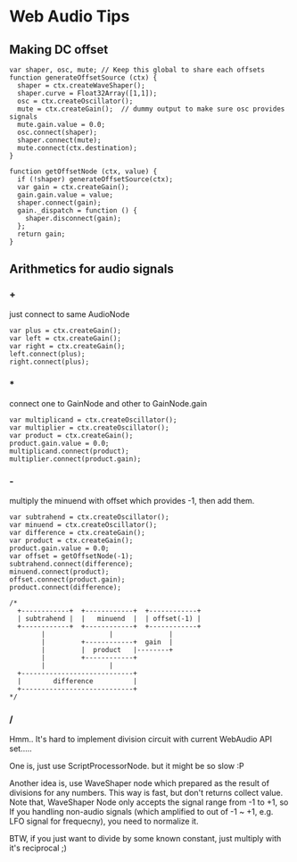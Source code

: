 # Web Audio Tips

## Making DC offset

```
var shaper, osc, mute; // Keep this global to share each offsets
function generateOffsetSource (ctx) {
  shaper = ctx.createWaveShaper();
  shaper.curve = Float32Array([1,1]);
  osc = ctx.createOscillator();
  mute = ctx.createGain();  // dummy output to make sure osc provides signals
  mute.gain.value = 0.0;
  osc.connect(shaper);
  shaper.connect(mute);
  mute.connect(ctx.destination);
}

function getOffsetNode (ctx, value) {
  if (!shaper) generateOffsetSource(ctx);
  var gain = ctx.createGain();
  gain.gain.value = value;
  shaper.connect(gain);
  gain._dispatch = function () {
    shaper.disconnect(gain);
  };
  return gain;
}
```

## Arithmetics for audio signals

### +

just connect to same AudioNode

```
var plus = ctx.createGain();
var left = ctx.createGain();
var right = ctx.createGain();
left.connect(plus);
right.connect(plus);
```

### *

connect one to GainNode and other to GainNode.gain

```
var multiplicand = ctx.createOscillator();
var multiplier = ctx.createOscillator();
var product = ctx.createGain();
product.gain.value = 0.0;
multiplicand.connect(product);
multiplier.connect(product.gain);
```

### -

multiply the minuend with offset which provides -1, then add them.

```
var subtrahend = ctx.createOscillator();
var minuend = ctx.createOscillator();
var difference = ctx.createGain();
var product = ctx.createGain();
product.gain.value = 0.0;
var offset = getOffsetNode(-1);
subtrahend.connect(difference);
minuend.connect(product);
offset.connect(product.gain);
product.connect(difference);

/*
  +------------+  +------------+  +------------+
  | subtrahend |  |   minuend  |  | offset(-1) |
  +------------+  +------------+  +------------+
        |                |              |
        |         +------------+  gain  |
        |         |  product   |--------+
        |         +------------+
        |                |
  +----------------------------+
  |        difference          |
  +----------------------------+
*/

```

### /

Hmm.. It's hard to implement division circuit with current WebAudio API set.....

One is, just use ScriptProcessorNode. but it might be so slow :P

Another idea is, use WaveShaper node which prepared as the result of divisions for any numbers. This way is fast, but don't returns collect value.
Note that, WaveShaper Node only accepts the signal range from -1 to +1, so If you handling non-audio signals (which amplified to out of -1 ~ +1, e.g. LFO signal for frequecny), you need to normalize it.

BTW, if you just want to divide by some known constant, just multiply with it's reciprocal ;)

